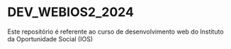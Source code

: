 # DEV_WEBIOS2_2024
Este repositório é referente ao curso de desenvolvimento web do Instituto da Oportunidade Social (IOS)
